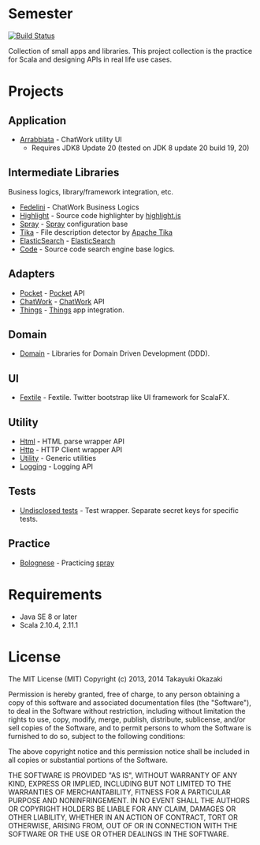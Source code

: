 # Semester

[![Build Status](https://travis-ci.org/watermint/Semester.png)](https://travis-ci.org/watermint/Semester)

Collection of small apps and libraries. This project collection is the practice for Scala and designing APIs in real life use cases. 

# Projects

## Application

* [Arrabbiata](etude/app/arrabbiata) - ChatWork utility UI
    * Requires JDK8 Update 20 (tested on JDK 8 update 20 build 19, 20)

## Intermediate Libraries

Business logics, library/framework integration, etc.

* [Fedelini](etude/kitchenette/fedelini) - ChatWork Business Logics
* [Highlight](etude/kitchenette/highlight) - Source code highlighter by [highlight.js](http://highlightjs.org)
* [Spray](etude/kitchenette/spray) - [Spray](http://spray.io) configuration base
* [Tika](etude/kitchenette/tika) - File description detector by [Apache Tika](http://tika.apache.org) 
* [ElasticSearch](etude/kitchenette/elasticsearch) - [ElasticSearch](http://www.elasticsearch.org) 
* [Code](etude/kitchenette/code) - Source code search engine base logics.

## Adapters

* [Pocket](etude/bookmark/pocket) - [Pocket](http://getpocket.com) API
* [ChatWork](etude/messaging/chatwork) - [ChatWork](http://chatwork.com) API
* [Things](etude/ticket/things) - [Things](https://culturedcode.com/things/) app integration.

## Domain

* [Domain](etude/domain/core) - Libraries for Domain Driven Development (DDD).

## UI

* [Fextile](etude/desktop/fextile) - Fextile. Twitter bootstrap like UI framework for ScalaFX.

## Utility

* [Html](etude/foundation/html) - HTML parse wrapper API
* [Http](etude/foundation/http) - HTTP Client wrapper API
* [Utility](etude/foundation/utility) - Generic utilities
* [Logging](etude/foundation/logging) - Logging API

## Tests

* [Undisclosed tests](etude/test/undisclosed) - Test wrapper. Separate secret keys for specific tests.

## Practice

* [Bolognese](etude/recherche/bolognese) - Practicing [spray](http://spray.io)

# Requirements

* Java SE 8 or later
* Scala 2.10.4, 2.11.1

# License

The MIT License (MIT) Copyright (c) 2013, 2014 Takayuki Okazaki

Permission is hereby granted, free of charge, to any person obtaining a copy of this software and associated documentation files (the "Software"), to deal in the Software without restriction, including without limitation the rights to use, copy, modify, merge, publish, distribute, sublicense, and/or sell copies of the Software, and to permit persons to whom the Software is furnished to do so, subject to the following conditions:

The above copyright notice and this permission notice shall be included in all copies or substantial portions of the Software.

THE SOFTWARE IS PROVIDED "AS IS", WITHOUT WARRANTY OF ANY KIND, EXPRESS OR IMPLIED, INCLUDING BUT NOT LIMITED TO THE WARRANTIES OF MERCHANTABILITY, FITNESS FOR A PARTICULAR PURPOSE AND NONINFRINGEMENT. IN NO EVENT SHALL THE AUTHORS OR COPYRIGHT HOLDERS BE LIABLE FOR ANY CLAIM, DAMAGES OR OTHER LIABILITY, WHETHER IN AN ACTION OF CONTRACT, TORT OR OTHERWISE, ARISING FROM, OUT OF OR IN CONNECTION WITH THE SOFTWARE OR THE USE OR OTHER DEALINGS IN THE SOFTWARE.
